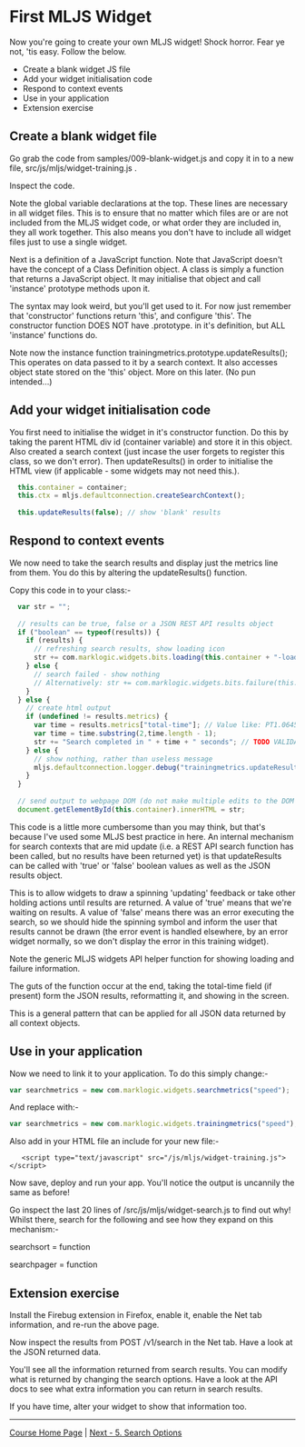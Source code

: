 # First MLJS Widget

Now you're going to create your own MLJS widget! Shock horror. Fear ye not, 'tis easy. Follow the below.

- Create a blank widget JS file
- Add your widget initialisation code
- Respond to context events
- Use in your application
- Extension exercise

## Create a blank widget file

Go grab the code from samples/009-blank-widget.js and copy it in to a new file, src/js/mljs/widget-training.js .

Inspect the code. 

Note the global variable declarations at the top. These lines are necessary in all widget files. This is to ensure that
no matter which files are or are not included from the MLJS widget code, or what order they are included in, they all work
together. This also means you don't have to include all widget files just to use a single widget.

Next is a definition of a JavaScript function. Note that JavaScript doesn't have the concept of a Class Definition object.
A class is simply a function that returns a JavaScript object. It may initialise that object and call 'instance' prototype
methods upon it. 

The syntax may look weird, but you'll get used to it. For now just remember that 'constructor' functions return 'this',
and configure 'this'. The constructor function DOES NOT have .prototype. in it's definition, but ALL 'instance' functions do.

Note now the instance function trainingmetrics.prototype.updateResults(); This operates on data passed to it by a search context.
It also accesses object state stored on the 'this' object. More on this later. (No pun intended...)

## Add your widget initialisation code

You first need to initialise the widget in it's constructor function. Do this by taking the parent HTML div id (container variable)
and store it in this object. Also created a search context (just incase the user forgets to register this class, so we don't error).
Then updateResults() in order to initialise the HTML view (if applicable - some widgets may not need this.).

```javascript
  this.container = container;
  this.ctx = mljs.defaultconnection.createSearchContext();
  
  this.updateResults(false); // show 'blank' results
```
  
## Respond to context events

We now need to take the search results and display just the metrics line from them. You do this by altering the updateResults() function.

Copy this code in to your class:-

```javascript
  var str = "";
  
  // results can be true, false or a JSON REST API results object
  if ("boolean" == typeof(results)) {
    if (results) {
      // refreshing search results, show loading icon
      str += com.marklogic.widgets.bits.loading(this.container + "-loading");
    } else {
      // search failed - show nothing
      // Alternatively: str += com.marklogic.widgets.bits.failure(this.container + "-failure");
    }
  } else {
    // create html output
    if (undefined != results.metrics) {
      var time = results.metrics["total-time"]; // Value like: PT1.064535S - it's marklogic, so assumes it's never in minutes (because MarkLogic rocks!)
      var time = time.substring(2,time.length - 1);
      str += "Search completed in " + time + " seconds"; // TODO VALIDATE THIS LINE
    } else {
      // show nothing, rather than useless message
      mljs.defaultconnection.logger.debug("trainingmetrics.updateResults: Results REST API JSON doesn't contain search metrics. Did you set up the search options correctly?");
    }
  }
  
  // send output to webpage DOM (do not make multiple edits to the DOM - it's slower)
  document.getElementById(this.container).innerHTML = str;
```

This code is a little more cumbersome than you may think, but that's because I've used some MLJS best practice in here. An internal mechanism for
search contexts that are mid update (i.e. a REST API search function has been called, but no results have been returned yet) is that updateResults
can be called with 'true' or 'false' boolean values as well as the JSON results object.

This is to allow widgets to draw a spinning 'updating' feedback or take other holding actions until results are returned. A value of 'true' means that
we're waiting on results. A value of 'false' means there was an error executing the search, so we should hide the spinning symbol and inform the user
that results cannot be drawn (the error event is handled elsewhere, by an error widget normally, so we don't display the error in this training widget).

Note the generic MLJS widgets API helper function for showing loading and failure information. 

The guts of the function occur at the end, taking the total-time field (if present) form the JSON results, reformatting it, and showing in the screen.

This is a general pattern that can be applied for all JSON data returned by all context objects.

## Use in your application

Now we need to link it to your application. To do this simply change:-

```javascript
var searchmetrics = new com.marklogic.widgets.searchmetrics("speed");
```

And replace with:-

```javascript
var searchmetrics = new com.marklogic.widgets.trainingmetrics("speed");
```

Also add in your HTML file an include for your new file:-

```
   <script type="text/javascript" src="/js/mljs/widget-training.js"></script>
```

Now save, deploy and run your app. You'll notice the output is uncannily the same as before!

Go inspect the last 20 lines of /src/js/mljs/widget-search.js to find out why! Whilst there, search for the following
and see how they expand on this mechanism:-

searchsort = function

searchpager = function

## Extension exercise

Install the Firebug extension in Firefox, enable it, enable the Net tab information, and re-run the above page.

Now inspect the results from POST /v1/search in the Net tab. Have a look at the JSON returned data.

You'll see all the information returned from search results. You can modify what is returned by changing the
search options. Have a look at the API docs to see what extra information you can return in search results.

If you have time, alter your widget to show that information too.

- - - -

[Course Home Page](tutorial-dev1-001-overview.html) | 
[Next - 5. Search Options](tutorial-dev1-005-search-options.html)